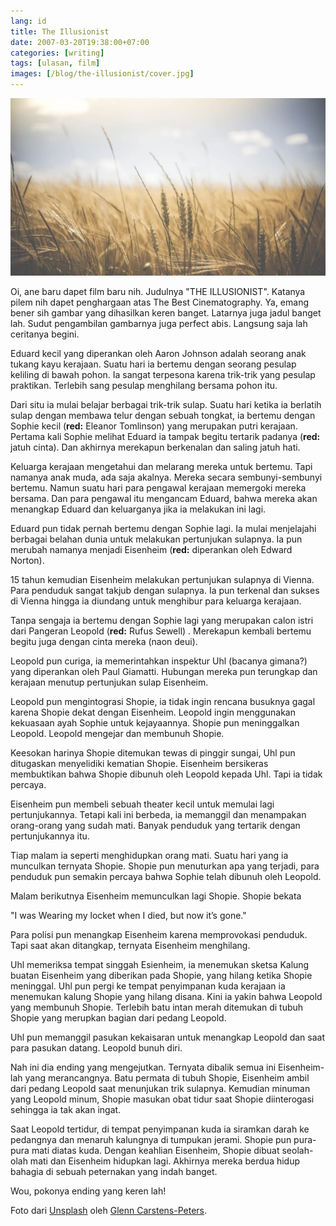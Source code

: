 ```yaml
---
lang: id
title: The Illusionist
date: 2007-03-20T19:38:00+07:00
categories: [writing]
tags: [ulasan, film]
images: [/blog/the-illusionist/cover.jpg]
---
```

![The Illusionist](cover.jpg)

Oi, ane baru dapet film baru nih. Judulnya "THE ILLUSIONIST". Katanya pilem nih dapet penghargaan atas The Best Cinematography. Ya, emang bener sih gambar yang dihasilkan keren banget. Latarnya juga jadul banget lah. Sudut pengambilan gambarnya juga perfect abis. Langsung saja lah ceritanya begini.

Eduard kecil yang diperankan oleh Aaron Johnson adalah seorang anak tukang kayu kerajaan. Suatu hari ia bertemu dengan seorang pesulap keliling di bawah pohon. Ia sangat terpesona karena trik-trik yang pesulap praktikan. Terlebih sang pesulap menghilang bersama pohon itu.

Dari situ ia mulai belajar berbagai trik-trik sulap. Suatu hari ketika ia berlatih sulap dengan membawa telur dengan sebuah tongkat, ia bertemu dengan Sophie kecil (**red:** Eleanor Tomlinson) yang merupakan putri kerajaan. Pertama kali Sophie melihat Eduard ia tampak begitu tertarik padanya (**red:** jatuh cinta). Dan akhirnya merekapun berkenalan dan saling jatuh hati.

Keluarga kerajaan mengetahui dan melarang mereka untuk bertemu. Tapi namanya anak muda, ada saja akalnya. Mereka secara sembunyi-sembunyi bertemu. Namun suatu hari para pengawal kerajaan memergoki mereka bersama. Dan para pengawal itu mengancam Eduard, bahwa mereka akan menangkap Eduard dan keluarganya jika ia melakukan ini lagi.

Eduard pun tidak pernah bertemu dengan Sophie lagi. Ia mulai menjelajahi berbagai belahan dunia untuk melakukan pertunjukan sulapnya. Ia pun merubah namanya menjadi Eisenheim (**red:** diperankan oleh Edward Norton).

15 tahun kemudian Eisenheim melakukan pertunjukan sulapnya di Vienna. Para penduduk sangat takjub dengan sulapnya. Ia pun terkenal dan sukses di Vienna hingga ia diundang untuk menghibur para keluarga kerajaan.

Tanpa sengaja ia bertemu dengan Sophie lagi yang merupakan calon istri dari Pangeran Leopold (**red:** Rufus Sewell) . Merekapun kembali bertemu begitu juga dengan cinta mereka (naon deui).

Leopold pun curiga, ia memerintahkan inspektur Uhl (bacanya gimana?) yang diperankan oleh Paul Giamatti. Hubungan mereka pun terungkap dan kerajaan menutup pertunjukan sulap Eisenheim.

Leopold pun mengintograsi Shopie, ia tidak ingin rencana busuknya gagal karena Shopie dekat dengan Eisenheim. Leopold ingin menggunakan kekuasaan ayah Sophie untuk kejayaannya. Shopie pun meninggalkan Leopold. Leopold mengejar dan membunuh Shopie.

Keesokan harinya Shopie ditemukan tewas di pinggir sungai, Uhl pun ditugaskan menyelidiki kematian Shopie. Eisenheim bersikeras membuktikan bahwa Shopie dibunuh oleh Leopold kepada Uhl. Tapi ia tidak percaya.

Eisenheim pun membeli sebuah theater kecil untuk memulai lagi pertunjukannya. Tetapi kali ini berbeda, ia memanggil dan menampakan orang-orang yang sudah mati. Banyak penduduk yang tertarik dengan pertunjukannya itu.

Tiap malam ia seperti menghidupkan orang mati. Suatu hari yang ia munculkan ternyata Shopie. Shopie pun menuturkan apa yang terjadi, para penduduk pun semakin percaya bahwa Sophie telah dibunuh oleh Leopold.

Malam berikutnya Eisenheim memunculkan lagi Shopie. Shopie bekata

"I was Wearing my locket when I died, but now it’s gone."

Para polisi pun menangkap Eisenheim karena memprovokasi penduduk. Tapi saat akan ditangkap, ternyata Eisenheim menghilang.

Uhl memeriksa tempat singgah Esienheim, ia menemukan sketsa Kalung buatan Eisenheim yang diberikan pada Shopie, yang hilang ketika Shopie meninggal. Uhl pun pergi ke tempat penyimpanan kuda kerajaan ia menemukan kalung Shopie yang hilang disana. Kini ia yakin bahwa Leopold yang membunuh Shopie. Terlebih batu intan merah ditemukan di tubuh Shopie yang merupkan bagian dari pedang Leopold.

Uhl pun memanggil pasukan kekaisaran untuk menangkap Leopold dan saat para pasukan datang. Leopold bunuh diri.

Nah ini dia ending yang mengejutkan. Ternyata dibalik semua ini Eisenheim-lah yang merancangnya. Batu permata di tubuh Shopie, Eisenheim ambil dari pedang Leopold saat menunjukan trik sulapnya. Kemudian minuman yang Leopold minum, Shopie masukan obat tidur saat Shopie diinterogasi sehingga ia tak akan ingat.

Saat Leopold tertidur, di tempat penyimpanan kuda ia siramkan darah ke pedangnya dan menaruh kalungnya di tumpukan jerami. Shopie pun pura-pura mati diatas kuda. Dengan keahlian Eisenheim, Shopie dibuat seolah-olah mati dan Eisenheim hidupkan lagi. Akhirnya mereka berdua hidup bahagia di sebuah peternakan yang indah banget.

Wou, pokonya ending yang keren lah!

Foto dari [Unsplash](https://unsplash.com/photos/2E_dT65fyxo) oleh [Glenn Carstens-Peters](https://unsplash.com/@glenncarstenspeters).
